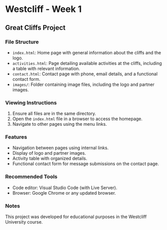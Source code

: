 # Westcliff - Week 1

## Great Cliffs Project

### File Structure

- `index.html`: Home page with general information about the cliffs and the logo.
- `activities.html`: Page detailing available activities at the cliffs, including a table with relevant information.
- `contact.html`: Contact page with phone, email details, and a functional contact form.
- `images/`: Folder containing image files, including the logo and partner images.

### Viewing Instructions

1. Ensure all files are in the same directory.
2. Open the `index.html` file in a browser to access the homepage.
3. Navigate to other pages using the menu links.

### Features

- Navigation between pages using internal links.
- Display of logo and partner images.
- Activity table with organized details.
- Functional contact form for message submissions on the contact page.

### Recommended Tools

- Code editor: Visual Studio Code (with Live Server).
- Browser: Google Chrome or any updated browser.

### Notes

This project was developed for educational purposes in the Westcliff University course.

